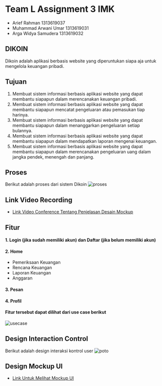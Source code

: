 # Team L Assignment 3 IMK <br>
- Arief Rahman              1313619037 <br>
- Muhammad Arwani Umar      1313619031 <br>
- Arga Widya Samudera       1313619032

## DIKOIN <br>
Dikoin adalah aplikasi berbasis website yang diperuntukan siapa aja untuk mengelola keuangan pribadi.

## Tujuan <br>
1. 	Membuat sistem informasi berbasis aplikasi website yang dapat membantu siapapun dalam merencanakan keuangan pribadi. <br>
2. 	Membuat sistem informasi berbasis aplikasi website yang dapat membantu siapapun mencatat pengeluaran atau pemasukan tiap harinya.<br>
3. 	Membuat sistem informasi berbasis aplikasi website yang dapat membantu siapapun dalam menanggarkan pengeluaran setiap bulannya.<br>
4. 	Membuat sistem informasi berbasis aplikasi website yang dapat membantu siapapun dalam mendapatkan laporan mengenai keuangan.<br>
5. 	Membuat sistem informasi berbasis aplikasi website  yang dapat membantu siapapun dalam merencanakan pengeluaran uang dalam jangka pendek, menengah dan panjang.<br>

## Proses
Berikut adalah proses dari sistem Dikoin
![proses](https://github.com/devreption/HCI-Dikoin/blob/main/Use%20Case%2C%20Prosses%2C%20Activity%20Diagram/proses.png)

## Link Video Recording <br>
- <a href = "https://youtu.be/vLceVgqu2BU">Link Video Conference Tentang Penjelasan Desain Mockup </a>

## Fitur
#### 1. Login (jika sudah memiliki akun) dan Daftar (jika belum memiliki akun)
#### 2. Home
  - Pemeriksaan Keuangan
  - Rencana Keuangan
  - Laporan Keuangan
  - Anggaran
#### 3. Pesan
#### 4. Profil
#### Fitur tersebut dapat dilihat dari use case berikut
![usecase](https://github.com/devreption/HCI-Dikoin/blob/main/Use%20Case%2C%20Prosses%2C%20Activity%20Diagram/usecase.jpeg)

## Design Interaction Control
Berikut adalah design interaksi kontrol user
![poto](https://github.com/devreption/HCI-Dikoin/blob/main/Mockup%20UI/InteraksiKontrol.png)

## Design Mockup UI <br>
- <a href = "https://github.com/devreption/HCI-Dikoin/tree/main/Mockup%20UI/User%20UI">Link Untuk Melihat Mockup UI </a>

